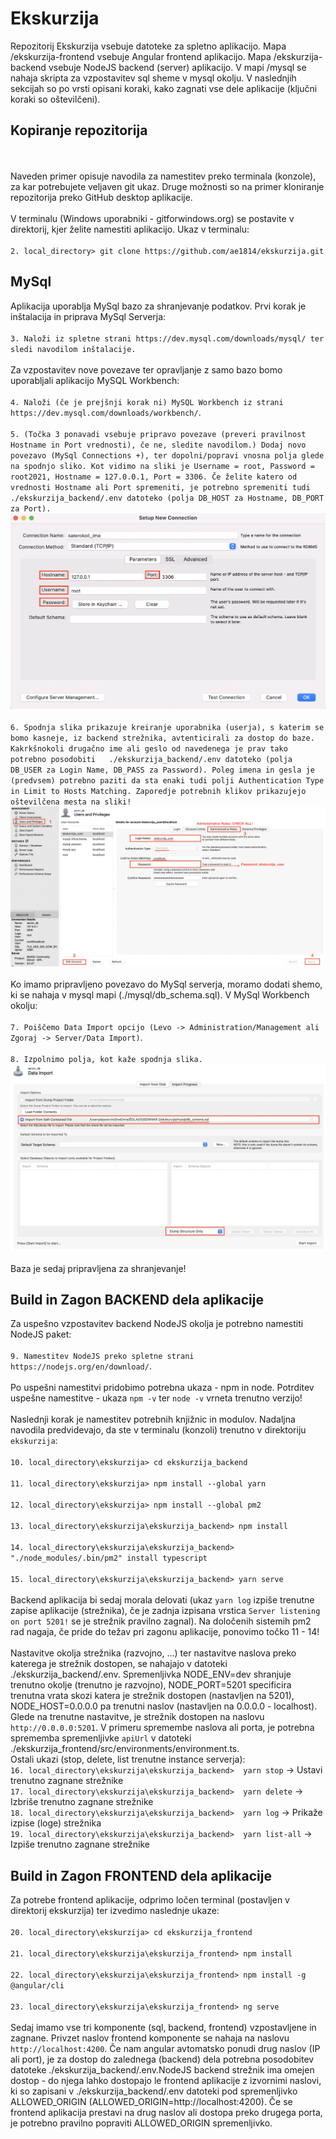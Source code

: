 # Ekskurzija

Repozitorij Ekskurzija vsebuje datoteke za spletno aplikacijo. Mapa /ekskurzija-frontend vsebuje Angular frontend aplikacijo. Mapa /ekskurzija-backend vsebuje NodeJS backend (server) aplikacijo. V mapi /mysql se nahaja skripta za vzpostavitev sql sheme v mysql okolju. 
V naslednjih sekcijah so po vrsti opisani koraki, kako zagnati vse dele aplikacije (ključni koraki so oštevilčeni).

## Kopiranje repozitorija
<br /><br />
Naveden primer opisuje navodila za namestitev preko terminala (konzole), za kar potrebujete veljaven git ukaz. Druge možnosti so na primer kloniranje repozitorija preko GitHub desktop aplikacije. 
<br /><br />
V terminalu (Windows uporabniki - gitforwindows.org) se postavite v direktorij, kjer želite namestiti aplikacijo. Ukaz v terminalu:
<br /><br />
`2. local_directory> git clone https://github.com/ae1814/ekskurzija.git`

## MySql

Aplikacija uporablja MySql bazo za shranjevanje podatkov. Prvi korak je inštalacija in priprava MySql Serverja:
<br /><br />
`3. Naloži iz spletne strani https://dev.mysql.com/downloads/mysql/ ter sledi navodilom inštalacije.`
<br /><br />
Za vzpostavitev nove povezave ter opravljanje z samo bazo bomo uporabljali aplikacijo MySQL Workbench:
<br /><br />
`4. Naloži (če je prejšnji korak ni) MySQL Workbench iz strani https://dev.mysql.com/downloads/workbench/`.
<br /><br />
`5. (Točka 3 ponavadi vsebuje pripravo povezave (preveri pravilnost Hostname in Port vrednosti), če ne, sledite navodilom.) Dodaj novo povezavo (MySql Connections +), ter dopolni/popravi vnosna polja glede na spodnjo sliko. Kot vidimo na sliki je Username = root, Password = root2021, Hostname = 127.0.0.1, Port = 3306. Če želite katero od vrednosti Hostname ali Port spremeniti, je potrebno spremeniti tudi ./ekskurzija_backend/.env datoteko (polja DB_HOST za Hostname, DB_PORT za Port).`![Image not found!](./general_images/mysql.png?raw=true "MySqlConnection")
<br /><br />
`6. Spodnja slika prikazuje kreiranje uporabnika (userja), s katerim se bomo kasneje, iz backend strežnika, avtenticirali za dostop do baze. Kakrkšnokoli drugačno ime ali geslo od navedenega je prav tako potrebno posodobiti   ./ekskurzija_backend/.env datoteko (polja DB_USER za Login Name, DB_PASS za Password). Poleg imena in gesla je (predvsem) potrebno paziti da sta enaki tudi polji Authentication Type in Limit to Hosts Matching. Zaporedje potrebnih klikov prikazujejo oštevilčena mesta na sliki!`![Image not found!](./general_images/mysql_user.png?raw=true "MySqlConnection")
<br /><br />
Ko imamo pripravljeno povezavo do MySql serverja, moramo dodati shemo, ki se nahaja v mysql mapi (./mysql/db_schema.sql). V MySql Workbench okolju:
<br /><br />
`7. Poiščemo Data Import opcijo (Levo -> Administration/Management ali Zgoraj -> Server/Data Import)`.
<br /><br />
`8. Izpolnimo polja, kot kaže spodnja slika.`![Image not found!](./general_images/mysql_import.png?raw=true "MySqlConnection")
<br /><br />
Baza je sedaj pripravljena za shranjevanje!

## Build in Zagon BACKEND dela aplikacije
Za uspešno vzpostavitev backend NodeJS okolja je potrebno namestiti NodeJS paket:
<br /><br />
`9. Namestitev NodeJS preko spletne strani https://nodejs.org/en/download/`. 
<br /><br />
Po uspešni namestitvi pridobimo potrebna ukaza - npm in node. Potrditev uspešne namestitve -  ukaza `npm -v` ter `node -v` vrneta trenutno verzijo!
<br /><br />
Naslednji korak je namestitev potrebnih knjižnic in modulov. Nadaljna navodila predvidevajo, da ste v terminalu (konzoli) trenutno v direktoriju `ekskurzija`:
<br /><br />
`10. local_directory\ekskurzija> cd ekskurzija_backend`
<br /><br />
`11. local_directory\ekskurzija> npm install --global yarn`
<br /><br />
`12. local_directory\ekskurzija> npm install --global pm2`
<br /><br />
`13. local_directory\ekskurzija\ekskurzija_backend> npm install`
<br /><br />
`14. local_directory\ekskurzija\ekskurzija_backend> "./node_modules/.bin/pm2" install typescript`
<br /><br />
`15. local_directory\ekskurzija\ekskurzija_backend> yarn serve`
<br /><br />
Backend aplikacija bi sedaj morala delovati (ukaz `yarn log` izpiše trenutne zapise aplikacije (strežnika), če je zadnja izpisana vrstica `Server listening on port 5201!` se je strežnik pravilno zagnal). Na določenih sistemih pm2 rad nagaja, če pride do težav pri zagonu aplikacije, ponovimo točko 11 - 14! 
<br /><br />
Nastavitve okolja strežnika (razvojno, ...) ter nastavitve naslova preko katerega je strežnik dostopen, se nahajajo v datoteki ./ekskurzija_backend/.env. Spremenljivka NODE_ENV=dev shranjuje trenutno okolje (trenutno je razvojno),  NODE_PORT=5201 specificira trenutna vrata skozi katera je strežnik dostopen (nastavljen na 5201), NODE_HOST=0.0.0.0 pa trenutni naslov (nastavljen na 0.0.0.0 - localhost). Glede na trenutne nastavitve, je strežnik dostopen na naslovu `http://0.0.0.0:5201`. V primeru spremembe naslova ali porta, je potrebna sprememba spremenljivke `apiUrl` v datoteki ./ekskurzija_frontend/src/environments/environment.ts.
<br />
Ostali ukazi (stop, delete, list trenutne instance serverja):
<br />
`16. local_directory\ekskurzija\ekskurzija_backend>  yarn stop`  -> Ustavi trenutno zagnane strežnike
<br />
`17. local_directory\ekskurzija\ekskurzija_backend>  yarn delete`  -> Izbriše trenutno zagnane strežnike
<br />
`18. local_directory\ekskurzija\ekskurzija_backend>  yarn log`  -> Prikaže izpise (loge) strežnika
<br />
`19. local_directory\ekskurzija\ekskurzija_backend>  yarn list-all`  -> Izpiše trenutno zagnane strežnike

## Build in Zagon FRONTEND dela aplikacije

Za potrebe frontend aplikacije, odprimo ločen terminal (postavljen v direktorij ekskurzija) ter izvedimo naslednje ukaze:
<br /><br />
`20. local_directory\ekskurzija> cd ekskurzija_frontend`
<br /><br />
`21. local_directory\ekskurzija\ekskurzija_frontend> npm install`
<br /><br />
`22. local_directory\ekskurzija\ekskurzija_frontend> npm install -g @angular/cli`
<br /><br />
`23. local_directory\ekskurzija\ekskurzija_frontend> ng serve`
<br /><br />
Sedaj imamo vse tri komponente (sql, backend, frontend) vzpostavljene in zagnane. Privzet naslov frontend komponente se nahaja na naslovu `http://localhost:4200`. Če nam angular avtomatsko ponudi drug naslov (IP ali port), je za dostop do zalednega (backend) dela potrebna posodobitev datoteke ./ekskurzija_backend/.env.NodeJS backend strežnik ima omejen dostop - do njega lahko dostopajo le frontend aplikacije z izvornimi naslovi, ki so zapisani v ./ekskurzija_backend/.env datoteki pod spremenljivko ALLOWED_ORIGIN (ALLOWED_ORIGIN=http://localhost:4200). Če se frontend aplikacija prestavi na drug naslov ali dostopa preko drugega porta, je potrebno pravilno popraviti ALLOWED_ORIGIN spremenljivko.

